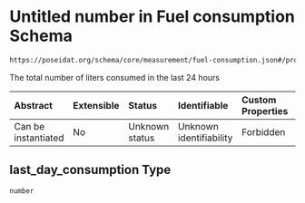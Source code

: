 # Untitled number in Fuel consumption Schema

```txt
https://poseidat.org/schema/core/measurement/fuel-consumption.json#/properties/last_day_consumption
```

The total number of liters consumed in the last 24 hours

| Abstract            | Extensible | Status         | Identifiable            | Custom Properties | Additional Properties | Access Restrictions | Defined In                                                                                      |
| :------------------ | :--------- | :------------- | :---------------------- | :---------------- | :-------------------- | :------------------ | :---------------------------------------------------------------------------------------------- |
| Can be instantiated | No         | Unknown status | Unknown identifiability | Forbidden         | Allowed               | none                | [fuel-consumption.json*](schemas/core/measurement/fuel-consumption.json "open original schema") |

## last_day_consumption Type

`number`
